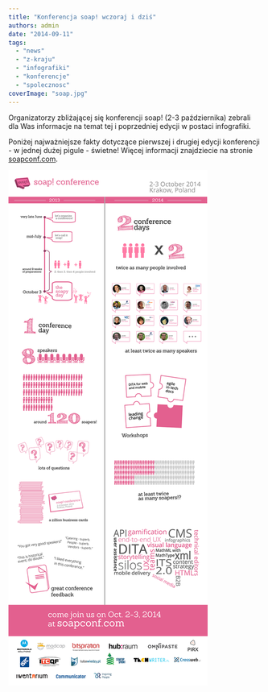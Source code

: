 ```yaml
---
title: "Konferencja soap! wczoraj i dziś"
authors: admin
date: "2014-09-11"
tags:
  - "news"
  - "z-kraju"
  - "infografiki"
  - "konferencje"
  - "spolecznosc"
coverImage: "soap.jpg"
---
```


Organizatorzy zbliżającej się konferencji soap! (2-3 października) zebrali dla
Was informacje na temat tej i poprzedniej edycji w postaci infografiki.

Poniżej najważniejsze fakty dotyczące pierwszej i drugiej edycji konferencji - w
jednej dużej pigule - świetne! Więcej informacji znajdziecie na stronie
[soapconf.com](http://soapconf.com/).

[![soap-2013-2014mini](images/soap-2013-2014mini.png)](http://techwriter.pl/wp-content/uploads/2014/09/soap-2013-2014mini.png)
